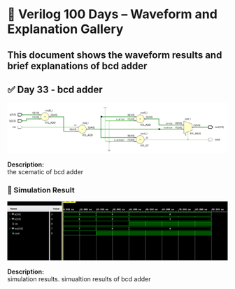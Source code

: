 
# 📘 Verilog 100 Days – Waveform and Explanation Gallery

This document shows the waveform results and brief explanations of  bcd adder
---

## ✅ Day 33 -  bcd adder
 

![dedocder](./images/bcd_schematic.png)

**Description:**  
  the scematic of  bcd adder

 
### 🔬 Simulation Result

![Simulation Waveform](./images/bcd_sim.png)

**Description:**  
simulation results.
simualtion results of bcd adder

 
